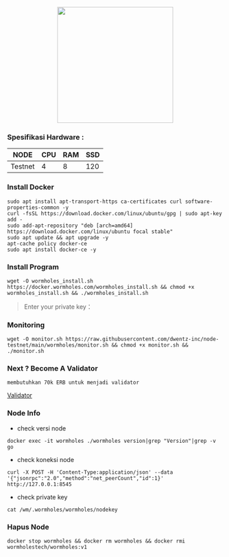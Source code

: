 
<p align="center">
  <img width="270" height="auto" src="https://user-images.githubusercontent.com/108969749/201534786-9fd914e1-fe09-456f-b56a-4082da2ae687.jpeg">
</p>


### Spesifikasi Hardware :
NODE  | CPU     | RAM      | SSD     |
| ------------- | ------------- | ------------- | -------- |
| Testnet | 4          | 8         | 120  |


### Install Docker 
```
sudo apt install apt-transport-https ca-certificates curl software-properties-common -y
curl -fsSL https://download.docker.com/linux/ubuntu/gpg | sudo apt-key add -
sudo add-apt-repository "deb [arch=amd64] https://download.docker.com/linux/ubuntu focal stable"
sudo apt update && apt upgrade -y
apt-cache policy docker-ce
sudo apt install docker-ce -y
```

### Install Program
```
wget -O wormholes_install.sh https://docker.wormholes.com/wormholes_install.sh && chmod +x wormholes_install.sh && ./wormholes_install.sh
```

> Enter your private key：

### Monitoring
```
wget -O monitor.sh https://raw.githubusercontent.com/dwentz-inc/node-testnet/main/wormholes/monitor.sh && chmod +x monitor.sh && ./monitor.sh
```

### Next ? Become A Validator
` membutuhkan 70k ERB untuk menjadi validator `

[Validator](https://wormholes.com/docs/Install/stake/index.html)

### Node Info
 * check versi node
```
docker exec -it wormholes ./wormholes version|grep "Version"|grep -v go
```
 * check koneksi node
```
curl -X POST -H 'Content-Type:application/json' --data '{"jsonrpc":"2.0","method":"net_peerCount","id":1}' http://127.0.0.1:8545
```
  * check private key
```
cat /wm/.wormholes/wormholes/nodekey
```
### Hapus Node

```
docker stop wormholes && docker rm wormholes && docker rmi wormholestech/wormholes:v1
```
